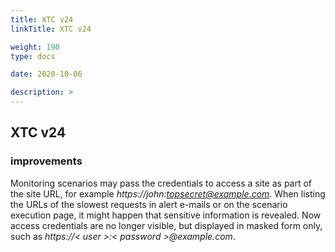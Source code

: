```yaml
---
title: XTC v24
linkTitle: XTC v24

weight: 190
type: docs

date: 2020-10-06

description: >
---
```


## XTC v24

### improvements
Monitoring scenarios may pass the credentials to access a site as part of the site URL, for example *https://john:topsecret@example.com*. When listing the URLs of the slowest requests in alert e-mails or on the scenario execution page, it might happen that sensitive information is revealed. Now access credentials are no longer visible, but displayed in masked form only, such as *https://< user >:< password >@example.com*.